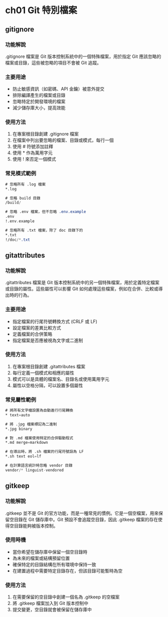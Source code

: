 # ch01 Git 特別檔案

## gitignore

### 功能解說

.gitignore 檔案是 Git 版本控制系統中的一個特殊檔案，用於指定 Git 應該忽略的檔案或目錄，這些被忽略的項目不會被 Git 追蹤。

### 主要用途

- 防止敏感資訊（如密碼、API 金鑰）被意外提交
- 排除編譯產生的檔案或目錄
- 忽略特定於開發環境的檔案
- 減少儲存庫大小，提高效能

### 使用方法

1. 在專案根目錄創建 .gitignore 檔案
2. 在檔案中列出要忽略的檔案、目錄或模式，每行一個
3. 使用 # 符號添加註釋
4. 使用 * 作為萬用字元
5. 使用 ! 來否定一個模式

### 常見模式範例

```nasm
# 忽略所有 .log 檔案
*.log

# 忽略 build 目錄
/build/

# 忽略 .env 檔案，但不忽略 .env.example
.env
!.env.example

# 忽略所有 .txt 檔案，除了 doc 目錄下的
*.txt
!/doc/*.txt
```

## gitattributes

### 功能解說

.gitattributes 檔案是 Git 版本控制系統中的另一個特殊檔案，用於定義特定檔案或目錄的屬性。這些屬性可以影響 Git 如何處理這些檔案，例如在合併、比較或導出時的行為。

### 主要用途

- 指定檔案的行尾符號轉換方式 (CRLF 或 LF)
- 設定檔案的差異比較方式
- 定義檔案的合併策略
- 指定檔案是否應被視為文字或二進制

### 使用方法

1. 在專案根目錄創建 .gitattributes 檔案
2. 每行定義一個模式和相應的屬性
3. 模式可以是具體的檔案名、目錄名或使用萬用字元
4. 屬性以空格分隔，可以設置多個屬性

### 常見屬性範例

```nasm
# 將所有文字檔設置為自動進行行尾轉換
* text=auto

# 將 .jpg 檔案標記為二進制
*.jpg binary

# 對 .md 檔案使用特定的合併驅動程式
*.md merge=markdown

# 在導出時，將 .sh 檔案的行尾符號設為 LF
*.sh text eol=lf

# 在計算語言統計時忽略 vendor 目錄
vendor/* linguist-vendored
```

## gitkeep

### 功能解說

.gitkeep 並不是 Git 的官方功能，而是一種常見的慣例。它是一個空檔案，用來保留空目錄在 Git 儲存庫中。Git 預設不會追蹤空目錄，因此 .gitkeep 檔案的存在使得空目錄能夠被版本控制。

### 使用時機

- 當你希望在儲存庫中保留一個空目錄時
- 為未來的檔案或結構預留位置
- 確保特定的目錄結構在所有環境中保持一致
- 在建置過程中需要特定目錄存在，但該目錄可能暫時為空

### 使用方法

1. 在需要保留的空目錄中創建一個名為 .gitkeep 的空檔案
2. 將 .gitkeep 檔案加入到 Git 版本控制中
3. 提交變更，空目錄就會被保留在儲存庫中